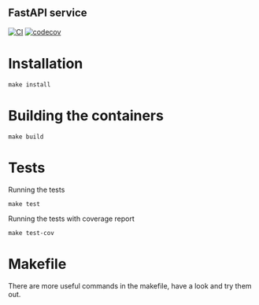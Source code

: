 ## FastAPI service

[![CI](https://github.com/zhivykh/fa_service/workflows/CI/badge.svg)](https://github.com/zhivykh/fa_service/actions/workflows/main.yml)
[![codecov](https://codecov.io/gh/zhivykh/fa_service/branch/main/graph/badge.svg?token=PWCUW0AHVW)](https://codecov.io/gh/zhivykh/fa_service)

# Installation

```
make install
```

# Building the containers

```
make build
```

# Tests

Running the tests

```
make test
```

Running the tests with coverage report

```
make test-cov
```

# Makefile

There are more useful commands in the makefile, have a look and try them out.